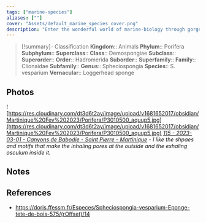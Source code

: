 ```yaml
---
tags: ["marine-species"]
aliases: [""]
cover: "Assets/default_marine_species_cover.png"
description: "Enter the wonderful world of marine-biology through gorgeous underwater pictures of marine animals. Porifera are what we're commonly calling sponges. They're animals, right!"
---
```

> [!summary]- Classification
**Kingdom**:: Animals
**Phylum**:: Porifera
**Subphylum**::
**Superclass**::
**Class**:: Demospongiae
**Subclass**::
**Superorder**::
**Order**:: Hadromerida
**Suborder**::
**Superfamily**::
**Family**:: Clionaidae
**Subfamily**::
**Genus**:: Spheciospongia
**Species**:: S. vesparium
**Vernacular**:: Loggerhead sponge

## Photos
![https://res.cloudinary.com/dt3d6t2ay/image/upload/v1681652017/obsidian/Martinique%20Fev%202023/Porifera/P3010500_aquup5.jpg](https://res.cloudinary.com/dt3d6t2ay/image/upload/v1681652017/obsidian/Martinique%20Fev%202023/Porifera/P3010500_aquup5.jpg)
*[115 - 2023-03-01 - Canyons de Babodie - Saint Pierre - Martinique](115%20-%202023-03-01%20-%20Canyons%20de%20Babodie%20-%20Saint%20Pierre%20-%20Martinique.md) - I like the shpaes and motifs that make the inhaling pores at the outside and the exhaling osculum inside it.*
## Notes

## References
- https://doris.ffessm.fr/Especes/Spheciospongia-vesparium-Eponge-tete-de-bois-575/(rOffset)/14
